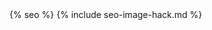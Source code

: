 <!doctype html>
<html lang="en">
  <head>
    {% seo %}
    {% include seo-image-hack.md %}
    <meta charset="utf-8">
    <link rel="stylesheet" href="https://stackpath.bootstrapcdn.com/bootstrap/4.3.1/css/bootstrap.min.css" integrity="sha384-ggOyR0iXCbMQv3Xipma34MD+dH/1fQ784/j6cY/iJTQUOhcWr7x9JvoRxT2MZw1T" crossorigin="anonymous">
    <link rel="stylesheet" href="https://use.fontawesome.com/releases/v5.8.1/css/all.css" integrity="sha384-50oBUHEmvpQ+1lW4y57PTFmhCaXp0ML5d60M1M7uH2+nqUivzIebhndOJK28anvf" crossorigin="anonymous">
    <link rel="stylesheet" href="{{ site.url }}{{ site.baseurl }}/css/style.css">
    <link rel="stylesheet" href="{{ site.url }}{{ site.baseurl }}/css/back-to-top.css">
    <link rel="stylesheet" href="https://use.typekit.net/ygr6zcl.css">
  </head>
  <body>